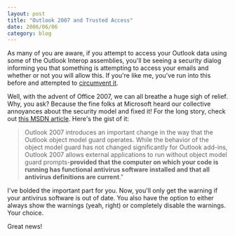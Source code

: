 ```yaml
---
layout: post
title: "Outlook 2007 and Trusted Access"
date: 2006/06/06
category: blog
---
```


As many of you are aware, if you attempt to access your Outlook data using some of the Outlook Interop assemblies, you'll be seeing a security dialog informing you that something is attempting to access your emails and whether or not you will allow this. If you're like me, you've run into this before and attempted to [circumvent it](/blog/2006/03/06/working-with-extended-mapi-from-net/).

Well, with the advent of Office 2007, we can all breathe a huge sigh of relief. Why, you ask? Because the fine folks at Microsoft heard our collective annoyances about the security model and fixed it! For the long story, check out [this MSDN article](http://msdn2.microsoft.com/en-us/ms772422.aspx). Here's the gist of it:

> Outlook 2007 introduces an important change in the way that the Outlook object model guard operates. While the behavior of the object model guard has not changed significantly for Outlook add-ins, Outlook 2007 allows external applications to run without object model guard prompts-**provided that the computer on which your code is running has functional antivirus software installed and that all antivirus definitions are current**."

I've bolded the important part for you. Now, you'll only get the warning if your antivirus software is out of date. You also have the option to either always show the warnings (yeah, right) or completely disable the warnings. Your choice.

Great news!

